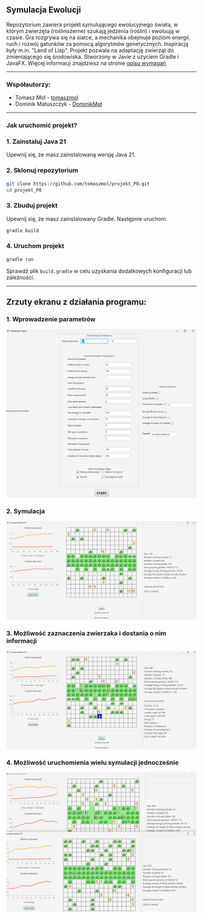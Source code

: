 
Symulacja Ewolucji
---

Repozytorium zawiera projekt symulującego ewolucyjnego świata, w którym zwierzęta (roślinożerne) szukają jedzenia (roślin) i ewoluują w czasie. Gra rozgrywa się na siatce, a mechanika obejmuje poziom energii, ruch i rozwój gatunków za pomocą algorytmów genetycznych. Inspiracją były m.in. "Land of Lisp". Projekt pozwala na adaptację zwierząt do zmieniającego się środowiska. Stworzony w Javie z użyciem Gradle i JavaFX. Więcej informacji znajdziesz na stronie [opisu wymagań]([https://github.com/tomaszmol](https://github.com/Soamid/obiektowe-lab/tree/master/proj))

---

### Współautorzy:
- Tomasz Mol - [tomaszmol](https://github.com/tomaszmol)
- Dominik Matuszczyk - [DominikMat](https://github.com/DominikMat)

---

### Jak uruchomić projekt?

### 1. Zainstaluj Java 21
Upewnij się, że masz zainstalowaną wersję Java 21.

### 2. Sklonuj repozytorium
```bash
git clone https://github.com/tomaszmol/projekt_PO.git
cd projekt_PO
```

### 3. Zbuduj projekt
Upewnij się, że masz zainstalowany Gradle. Następnie uruchom:
```bash
gradle build
```

### 4. Uruchom projekt
```bash
gradle run
```

Sprawdź plik `build.gradle` w celu uzyskania dodatkowych konfiguracji lub zależności.

---

## Zrzuty ekranu z działania programu:

### 1. Wprowadzenie parametrów
![Opis zdjęcia](images/1.png)

### 2. Symulacja
![Opis zdjęcia](images/2.png)

### 3. Możliwość zaznaczenia zwierzaka i dostania o nim informacji
![Opis zdjęcia](images/3.png)

### 4. Możliwość uruchomienia wielu symulacji jednocześnie
![Opis zdjęcia](images/4.png)



